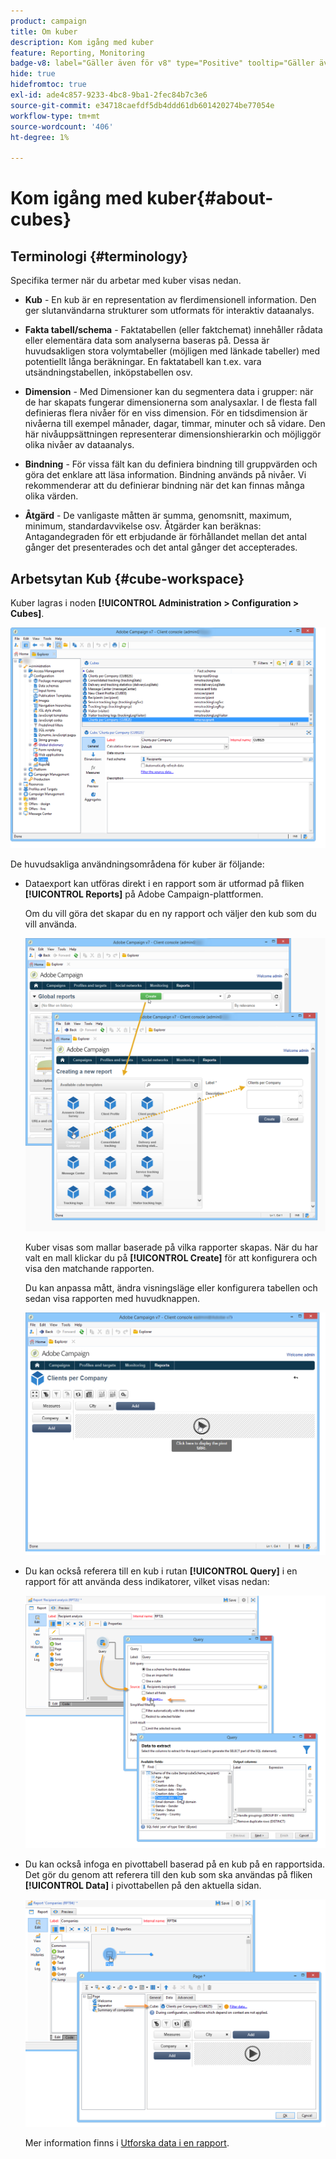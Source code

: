 ```yaml
---
product: campaign
title: Om kuber
description: Kom igång med kuber
feature: Reporting, Monitoring
badge-v8: label="Gäller även för v8" type="Positive" tooltip="Gäller även Campaign v8"
hide: true
hidefromtoc: true
exl-id: ade4c857-9233-4bc8-9ba1-2fec84b7c3e6
source-git-commit: e34718caefdf5db4ddd61db601420274be77054e
workflow-type: tm+mt
source-wordcount: '406'
ht-degree: 1%

---
```


# Kom igång med kuber{#about-cubes}



## Terminologi {#terminology}

Specifika termer när du arbetar med kuber visas nedan.

* **Kub** - En kub är en representation av flerdimensionell information. Den ger slutanvändarna strukturer som utformats för interaktiv dataanalys.

* **Fakta tabell/schema** - Faktatabellen (eller faktchemat) innehåller rådata eller elementära data som analyserna baseras på. Dessa är huvudsakligen stora volymtabeller (möjligen med länkade tabeller) med potentiellt långa beräkningar. En faktatabell kan t.ex. vara utsändningstabellen, inköpstabellen osv.

* **Dimension** - Med Dimensioner kan du segmentera data i grupper: när de har skapats fungerar dimensionerna som analysaxlar. I de flesta fall definieras flera nivåer för en viss dimension. För en tidsdimension är nivåerna till exempel månader, dagar, timmar, minuter och så vidare. Den här nivåuppsättningen representerar dimensionshierarkin och möjliggör olika nivåer av dataanalys.

* **Bindning** - För vissa fält kan du definiera bindning till gruppvärden och göra det enklare att läsa information. Bindning används på nivåer. Vi rekommenderar att du definierar bindning när det kan finnas många olika värden.

* **Åtgärd** - De vanligaste måtten är summa, genomsnitt, maximum, minimum, standardavvikelse osv. Åtgärder kan beräknas: Antagandegraden för ett erbjudande är förhållandet mellan det antal gånger det presenterades och det antal gånger det accepterades.

## Arbetsytan Kub {#cube-workspace}

Kuber lagras i noden **[!UICONTROL Administration > Configuration > Cubes]**.

![](assets/s_advuser_cube_node.png)

De huvudsakliga användningsområdena för kuber är följande:

* Dataexport kan utföras direkt i en rapport som är utformad på fliken **[!UICONTROL Reports]** på Adobe Campaign-plattformen.

  Om du vill göra det skapar du en ny rapport och väljer den kub som du vill använda.

  ![](assets/cube_create_new.png)

  Kuber visas som mallar baserade på vilka rapporter skapas. När du har valt en mall klickar du på **[!UICONTROL Create]** för att konfigurera och visa den matchande rapporten.

  Du kan anpassa mått, ändra visningsläge eller konfigurera tabellen och sedan visa rapporten med huvudknappen.

  ![](assets/cube_display_new.png)

* Du kan också referera till en kub i rutan **[!UICONTROL Query]** i en rapport för att använda dess indikatorer, vilket visas nedan:

  ![](assets/s_advuser_query_using_a_cube.png)

* Du kan också infoga en pivottabell baserad på en kub på en rapportsida. Det gör du genom att referera till den kub som ska användas på fliken **[!UICONTROL Data]** i pivottabellen på den aktuella sidan.

  ![](assets/s_advuser_cube_in_report.png)

  Mer information finns i [Utforska data i en rapport](../../reporting/using/using-cubes-to-explore-data.md#exploring-the-data-in-a-report).
